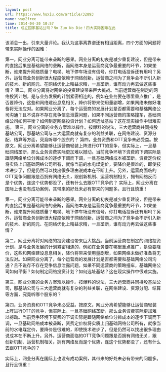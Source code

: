 ```yaml
---
layout: post
url: https://www.huxiu.com/article/32893
name: way2free
time: 2014-04-30 10:57
title: 成立国家基站公司？No Zuo No Die！四大实际困难在此
---
```

该消息一出，引来大量评论。我认为这事离靠谱还有相当距离，四个方面的问题将带来实际操作的困难：

第一，网业分离可能带来垄断的恶果。网业分离的初衷是减少重复建设，但是带来的直接后果是基础网络的垄断，而网络本身是运营商竞争最重要的环节，如果垄断，谁来提升网络质量？电梯、地下停车场没有信号，你打电话投诉还有用吗？另外，运营商业务创新很大程度依赖于网络创新，运营商之间为了竞争会不断引入新的技术、新的网元、在网络优化上精益求精，一旦垄断，谁有动力再去做这些事情？ 第二，网业分离将对网络的投资建设带来巨大挑战。当前运营商在制定的网络投资计划，是与业务发展的计划紧密相连的，例如在业务要在哪里重点推广，是否要降价，这些和网络建设息息相关，降价将带来使用量剧增，如果网络未做好准备将无法应对。如果网业分离了，每个运营商的发展计划是否都需要和基础网络公司沟通？且不说存不存在竞争信息泄露问题，如果不同运营商的策略撞车，基础网络公司如何平衡？如何制定网络投资计划？如何选址基站？这在现实操作中很难实施。 第三，网业分离的业务方案难以操作。按爆料的说法，三大运营商共同持股基站公司，那基站公司与三大运营商就有复杂的利益关联，在网络建设、资源分配、结算等方面，究竟听哪个股东的？ 第四，业务资费和OTT竞争未必受益。按原文，网业分离希望能够让运营商轻装上阵进行OTT的竞争，但实际上，一旦基础网络垄断，那么业务资费实际更加难以撼动。当前竞争环境下资费的下调实际是跟随网络单位分摊成本的逐步下调而下调，一旦基础网络成本被垄断，资费定价权将实质上归基础网络公司所有，就像当前的水电煤定价，要降价是很难的，即使技术进步了，但是仍然可以找出很多理由说成本在不断上升。另外，运营商面临的OTT竞争问题跟是否拥有网络无关，跟创新机制、运营机制相关，拥有网络反而是个优势，连这个优势都没了，还有什么去跟OTT竞争的？ 实际上，网业分离在国际上也没有成功案例，其带来的好处未必有带来的问题多。且行且慎重！

第一，网业分离可能带来垄断的恶果。网业分离的初衷是减少重复建设，但是带来的直接后果是基础网络的垄断，而网络本身是运营商竞争最重要的环节，如果垄断，谁来提升网络质量？电梯、地下停车场没有信号，你打电话投诉还有用吗？另外，运营商业务创新很大程度依赖于网络创新，运营商之间为了竞争会不断引入新的技术、新的网元、在网络优化上精益求精，一旦垄断，谁有动力再去做这些事情？

第二，网业分离将对网络的投资建设带来巨大挑战。当前运营商在制定的网络投资计划，是与业务发展的计划紧密相连的，例如在业务要在哪里重点推广，是否要降价，这些和网络建设息息相关，降价将带来使用量剧增，如果网络未做好准备将无法应对。如果网业分离了，每个运营商的发展计划是否都需要和基础网络公司沟通？且不说存不存在竞争信息泄露问题，如果不同运营商的策略撞车，基础网络公司如何平衡？如何制定网络投资计划？如何选址基站？这在现实操作中很难实施。

第三，网业分离的业务方案难以操作。按爆料的说法，三大运营商共同持股基站公司，那基站公司与三大运营商就有复杂的利益关联，在网络建设、资源分配、结算等方面，究竟听哪个股东的？

第四，业务资费和OTT竞争未必受益。按原文，网业分离希望能够让运营商轻装上阵进行OTT的竞争，但实际上，一旦基础网络垄断，那么业务资费实际更加难以撼动。当前竞争环境下资费的下调实际是跟随网络单位分摊成本的逐步下调而下调，一旦基础网络成本被垄断，资费定价权将实质上归基础网络公司所有，就像当前的水电煤定价，要降价是很难的，即使技术进步了，但是仍然可以找出很多理由说成本在不断上升。另外，运营商面临的OTT竞争问题跟是否拥有网络无关，跟创新机制、运营机制相关，拥有网络反而是个优势，连这个优势都没了，还有什么去跟OTT竞争的？

实际上，网业分离在国际上也没有成功案例，其带来的好处未必有带来的问题多。且行且慎重！

